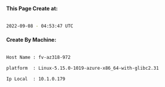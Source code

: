 
   
#### This Page Create at:

```bash

2022-09-08 - 04:53:47 UTC

```

#### Create By Machine:

```bash

Host Name : fv-az318-972

platform  : Linux-5.15.0-1019-azure-x86_64-with-glibc2.31

Ip Local  : 10.1.0.179

```


